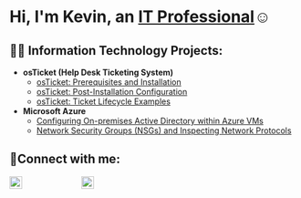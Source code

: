 <h1>Hi, I'm Kevin, an <a href="https://linkedin.com/in/kevin-orellana-6457aa252/">IT Professional</a>☺</h1>

<h2>👨‍💻 Information Technology Projects:</h2>

- <b>osTicket (Help Desk Ticketing System)</b>
  - [osTicket: Prerequisites and Installation](https://github.com/kevinorellana01/osticket-prereqs)
  - [osTicket: Post-Installation Configuration](https://github.com/kevinorellana01/post-install-config)
  - [osTicket: Ticket Lifecycle Examples](https://github.com/kevinorellana01/ticket-lifecycle)
- <b>Microsoft Azure</b>
  - [Configuring On-premises Active Directory within Azure VMs](https://github.com/kevinorellana01/configure-ad)
  - [Network Security Groups (NSGs) and Inspecting Network Protocols](https://github.com/kevinorellana01/azure-network-protocols)

<h2>🤳Connect with me:</h2>

<div style="margin-top: 15px;">
  <a href="https://linkedin.com/in/Kevin" target="_blank" style="text-decoration:none; display:inline-block; margin-right:50px;">
    <img alt="LinkedIn" width="22px" src="https://cdn.jsdelivr.net/npm/simple-icons@v3/icons/linkedin.svg" />
  </a>
  <a href="https://medium.com/@kevinn.orellana01" target="_blank" style="text-decoration:none; display:inline-block; margin-left:50px;">
    <img alt="Medium" width="22px" src="https://cdn.jsdelivr.net/npm/simple-icons@v3/icons/medium.svg" />
  </a>
</div>

[linkedin]: https://www.linkedin.com/in/kevin-orellana-6457aa252/
[medium]: https://medium.com/@kevinn.orellana01
